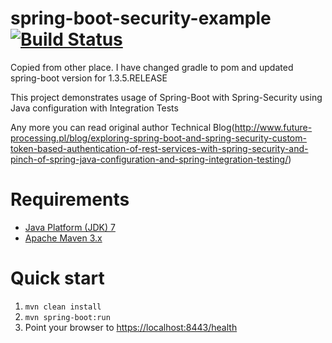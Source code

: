 spring-boot-security-example  [![Build Status](https://travis-ci.org/haycco/spring-boot-security-example.svg?branch=master)](https://travis-ci.org/haycco/spring-boot-security-example)
============================

Copied from other place. I have changed gradle to pom and updated spring-boot version for 1.3.5.RELEASE

This project demonstrates usage of Spring-Boot with Spring-Security using Java configuration with Integration Tests

Any more you can read original author Technical Blog(http://www.future-processing.pl/blog/exploring-spring-boot-and-spring-security-custom-token-based-authentication-of-rest-services-with-spring-security-and-pinch-of-spring-java-configuration-and-spring-integration-testing/)

Requirements
============================
* [Java Platform (JDK) 7](http://www.oracle.com/technetwork/java/javase/downloads/index.html)
* [Apache Maven 3.x](http://maven.apache.org/)

Quick start
============================
1. `mvn clean install`
2. `mvn spring-boot:run`
3. Point your browser to [https://localhost:8443/health](https://localhost:8443/health)
